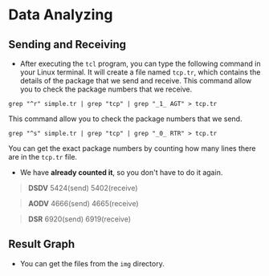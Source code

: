 Data Analyzing
========


Sending and Receiving
---

  * After executing the `tcl` program, you can type the following command in your Linux terminal. It will create a file named `tcp.tr`, which contains the details of the package that we send and receive.
  This command allow you to check the package numbers that we receive.
  ```
  grep "^r" simple.tr | grep "tcp" | grep "_1_ AGT" > tcp.tr
  ```
  This command allow you to check the package numbers that we send.
  ```
  grep "^s" simple.tr | grep "tcp" | grep "_0_ RTR" > tcp.tr
  ```
  You can get the exact package numbers by counting how many lines there are in the `tcp.tr` file.

  * We have **already counted it**, so you don't have to do it again.

  > **DSDV**
  5424(send)    5402(receive)

  > **AODV**
  4666(send)    4665(receive)

  > **DSR**
  6920(send)    6919(receive)

Result Graph
---
  * You can get the files from the `img` directory.
